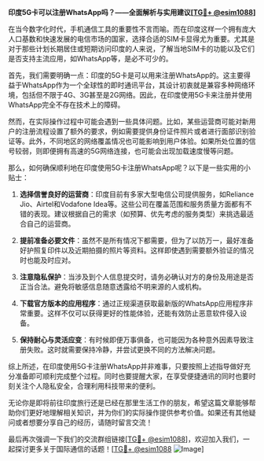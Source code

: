 **印度5G卡可以注册WhatsApp吗？——全面解析与实用建议[[TG💪+ @esim1088](https://t.me/s/esim1088)]**

在当今数字化时代，手机通信工具的重要性不言而喻。而在印度这样一个拥有庞大人口基数和快速发展的电信市场的国家，选择合适的SIM卡显得尤为重要。尤其是对于那些计划长期居住或短期访问印度的人来说，了解当地SIM卡的功能以及它们是否支持主流应用，如WhatsApp等，是必不可少的。

首先，我们需要明确一点：印度的5G卡是可以用来注册WhatsApp的。这主要得益于WhatsApp作为一个全球性的即时通讯平台，其设计初衷就是兼容多种网络环境，包括但不限于4G、3G甚至是2G网络。因此，在印度使用5G卡来注册并使用WhatsApp完全不存在技术上的障碍。

然而，在实际操作过程中可能会遇到一些具体问题。比如，某些运营商可能对新用户的注册流程设置了额外的要求，例如需要提供身份证件照片或者进行面部识别验证等。此外，不同地区的网络覆盖情况也可能影响到用户体验。如果所处位置的信号较弱，则即便拥有高速的5G网络连接，也可能会出现加载速度慢等问题。

那么，如何确保顺利地在印度使用5G卡注册WhatsApp呢？以下是一些实用的小贴士：

1. **选择信誉良好的运营商**：印度目前有多家大型电信公司提供服务，如Reliance Jio、Airtel和Vodafone Idea等。这些公司在覆盖范围和服务质量方面都有不错的表现。建议根据自己的需求（如预算、优先考虑的服务类型）来挑选最适合自己的运营商。

2. **提前准备必要文件**：虽然不是所有情况下都需要，但为了以防万一，最好准备好护照复印件以及近期拍摄的照片等资料。这样即使遇到需要额外验证的情况时也能及时应对。

3. **注意隐私保护**：当涉及到个人信息提交时，请务必确认对方的身份及用途是否正当合法。避免将敏感信息随意透露给不明来源的人或机构。

4. **下载官方版本的应用程序**：通过正规渠道获取最新版的WhatsApp应用程序非常重要。这样不仅可以获得更好的性能体验，还能有效防止恶意软件侵入设备。

5. **保持耐心与灵活应变**：有时候即便万事俱备，也可能因为各种意外因素导致注册失败。这时就需要保持冷静，并尝试更换不同的方法解决问题。

综上所述，在印度使用5G卡注册WhatsApp并非难事，只要按照上述指导做好充分准备即可顺利完成整个过程。同时也要提醒大家，在享受便捷通讯的同时也要时刻关注个人隐私安全，合理利用科技带来的便利。

无论你是即将前往印度旅行还是已经在那里生活工作的朋友，希望这篇文章能够帮助你们更好地理解相关知识，并为你们的实际操作提供参考价值。如果还有其他疑问或者想要分享自己的经历，请随时留言交流！

最后再次强调一下我们的交流群组链接[[TG💪+ @esim1088](https://t.me/s/esim1088)]，欢迎加入我们，一起探讨更多关于国际通信的话题！[[TG💪+ @esim1088](https://t.me/s/esim1088) ![Image](https://i.postimg.cc/4NQfJmqS/Snipaste-2025-05-13-00-14-12.png)]